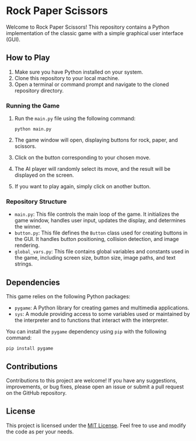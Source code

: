 # Rock Paper Scissors

Welcome to Rock Paper Scissors! This repository contains a Python implementation of the classic game with a simple graphical user interface (GUI).

## How to Play

1. Make sure you have Python installed on your system.
2. Clone this repository to your local machine.
3. Open a terminal or command prompt and navigate to the cloned repository directory.

### Running the Game

1. Run the `main.py` file using the following command:

   ```shell
   python main.py
   ```

2. The game window will open, displaying buttons for rock, paper, and scissors.

3. Click on the button corresponding to your chosen move.

4. The AI player will randomly select its move, and the result will be displayed on the screen.

5. If you want to play again, simply click on another button.

### Repository Structure

- `main.py`: This file controls the main loop of the game. It initializes the game window, handles user input, updates the display, and determines the winner.
- `button.py`: This file defines the `Button` class used for creating buttons in the GUI. It handles button positioning, collision detection, and image rendering.
- `global_vars.py`: This file contains global variables and constants used in the game, including screen size, button size, image paths, and text strings.

## Dependencies

This game relies on the following Python packages:

- `pygame`: A Python library for creating games and multimedia applications.
- `sys`: A module providing access to some variables used or maintained by the interpreter and to functions that interact with the interpreter.

You can install the `pygame` dependency using `pip` with the following command:

```shell
pip install pygame
```

## Contributions

Contributions to this project are welcome! If you have any suggestions, improvements, or bug fixes, please open an issue or submit a pull request on the GitHub repository.

## License

This project is licensed under the [MIT License](LICENSE). Feel free to use and modify the code as per your needs.
